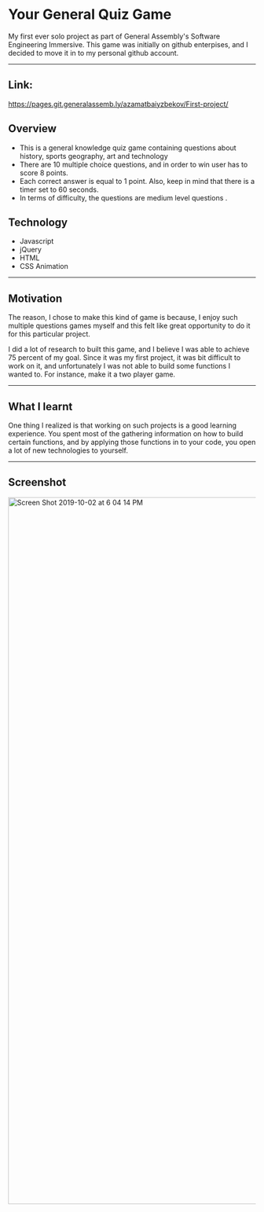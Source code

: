 # Your General Quiz Game

My first ever solo project as part of General Assembly's Software Engineering Immersive. This game was initially on github enterpises, and I decided to move it in to my personal github account. 

-----------------------------------------------

## Link:
https://pages.git.generalassemb.ly/azamatbaiyzbekov/First-project/

## Overview

- This is a general knowledge quiz game containing questions about history, sports geography, art and technology 
- There are 10 multiple choice questions, and in order to win user has to score 8 points.  
- Each correct answer is equal to 1 point. Also, keep in mind that there is a timer set to 60 seconds. 
- In terms of difficulty, the questions are medium level questions . 

## Technology 

- Javascript
- jQuery
- HTML
- CSS Animation

----------------------------------------------------------

## Motivation 

The reason, I chose to make this kind of game is because, I enjoy such multiple questions games myself and this felt like great opportunity to do it for this particular project.

I did a lot of research to built this game, and I believe I was able to achieve 75 percent of my goal. Since it was my first project, it was bit difficult to work on it, and unfortunately I was not able to build some functions I wanted to. For instance, make it a two player game. 

-------------------------------------------------------------------
## What I learnt 

One thing I realized is that working on such projects is a good learning experience. You spent most of the gathering information on how to build certain functions, and by applying those functions in to your code, you open a lot of new technologies to yourself. 

----------------------------------------------------

## Screenshot 

<img width="1439" alt="Screen Shot 2019-10-02 at 6 04 14 PM" src="https://user-images.githubusercontent.com/50389914/68271124-7590ef00-0014-11ea-9dab-ea4350eeb1ea.png">

